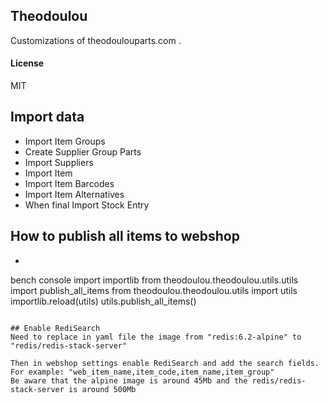 ## Theodoulou

Customizations of theodoulouparts.com
.

#### License

MIT

## Import data
* Import Item Groups
* Create Supplier Group Parts
* Import Suppliers
* Import Item
* Import Item Barcodes
* Import Item Alternatives
* When final Import Stock Entry

## How to publish all items to webshop
* ```shell
bench console
import importlib
from theodoulou.theodoulou.utils.utils import publish_all_items
from theodoulou.theodoulou.utils import utils
importlib.reload(utils)
utils.publish_all_items()
``````

## Enable RediSearch
Need to replace in yaml file the image from "redis:6.2-alpine" to "redis/redis-stack-server"

Then in webshop settings enable RediSearch and add the search fields. For example: "web_item_name,item_code,item_name,item_group"
Be aware that the alpine image is around 45Mb and the redis/redis-stack-server is around 500Mb
